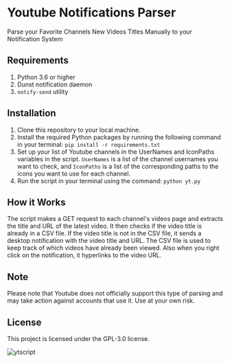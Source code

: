 # Youtube Notifications Parser
Parse your Favorite Channels New Videos Titles Manually to your Notification System
 
 ## Requirements
1) Python 3.6 or higher
2) Dunst notification daemon 
3) `notify-send` utility
 
 ## Installation
1) Clone this repository to your local machine.
2) Install the required Python packages by running the following command in your terminal: 
`pip install -r requirements.txt`
3) Set up your list of Youtube channels in the UserNames and IconPaths variables in the script. `UserNames` is a list of the channel usernames you want to check, and `IconPaths` is a list of the corresponding paths to the icons you want to use for each channel.
4) Run the script in your terminal using the command: 
`python yt.py`
 
 ## How it Works
 The script makes a GET request to each channel's videos page and extracts the title and URL of the latest video. It then checks if the video title is already in a CSV file. If the video title is not in the CSV file, it sends a desktop notification with the video title and URL. The CSV file is used to keep track of which videos have already been viewed.
 Also when you right click on the notification, it hyperlinks to the video URL.
 
 ## Note
Please note that Youtube does not officially support this type of parsing and may take action against accounts that use it. Use at your own risk.

 ## License
 This project is licensed under the GPL-3.0 license.
 
 ![ytscript](https://user-images.githubusercontent.com/69548206/230838226-6d20014a-0cd8-44c5-ab62-dd5c7e21f308.png)
